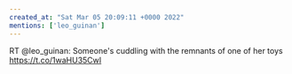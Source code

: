 ```yaml
---
created_at: "Sat Mar 05 20:09:11 +0000 2022"
mentions: ['leo_guinan']
---
```


RT @leo_guinan: Someone's cuddling with the remnants of one of her toys https://t.co/1waHU35CwI